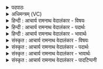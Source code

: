 <details><summary>पदपाठः</summary>

एषः꣢। दे꣣वः꣢। र꣣थर्यति। प꣡व꣢꣯मानः। दि꣣शस्यति। आविः꣢। आ꣣। विः꣢। कृ꣣णोति। वग्वनु꣢म्। १२५९।
</details>

<details><summary>अधिमन्त्रम् (VC)</summary>

- पवमानः सोमः
- शुनःशेप आजीगर्तिः स देवरातः कृत्रिमो वैश्वामित्रः
- गायत्री
- षड्जः
</details>

<details><summary>हिन्दी : आचार्य रामनाथ वेदालंकार - विषयः</summary>

आगे फिर जीवात्मा के विषय का वर्णन है।
</details>

<details><summary>हिन्दी : आचार्य रामनाथ वेदालंकार - पदार्थः</summary>

पदार्थान्वयभाषाः -  (एषः) यह (देवः) कर्मफलों का भोक्ता जीव,कर्मफल भोगने के लिए (रथर्यति) शरीररूप रथ की इच्छा करता है। (पवमानः) शरीररूप रथ में जाता हुआ यह (दिशस्यति) मन,बुद्धि,प्राण,इन्द्रिय आदियों को दिशा-निर्देश करता है और (वग्वनुम्) व्यक्त वाणी को (आविष्कृणोति) प्रकट करता अर्थात् उच्चारण करता है ॥४॥
</details>

<details><summary>हिन्दी : आचार्य रामनाथ वेदालंकार - भावार्थः</summary>

भावार्थभाषाः -  जीवात्मा मानव-देह पाकर ज्ञान का सञ्चय,सत्कर्मों का आचरण और व्यक्त वाणी से दूसरों को उपदेश यदि करता है तो उसका मनुष्य-जन्म पाना सफल हो जाता है ॥४॥
</details>

<details><summary>संस्कृत : आचार्य रामनाथ वेदालंकार - विषयः</summary>

अथ पुनर्जीवात्मविषयमाह।
</details>

<details><summary>संस्कृत : आचार्य रामनाथ वेदालंकार - पदार्थः</summary>

पदार्थान्वयभाषाः -  (एषः) अयम् (देवः) कर्मफलभोक्ता जीवः (रथर्यति२) कर्मफलानि भोक्तुं देहरथं कामयते।[रथर्यतीति सिद्धस्तत्प्रेप्सुः,रथं कामयत इति वा इति निरुक्तम् ६।२८। क्यचि रथीयति इति प्राप्ते छान्दसं रूपम्।] (पवमानः) देहरथं गच्छन् अयम् (दिशस्यति) मनोबुद्धिप्राणेन्द्रियादीनां दिङ्निर्देशं करोति।[दिश अतिसर्जने। दिशस् शब्दः कण्ड्वादिषु पठितव्यः।]किञ्च (वग्वनुम्) व्यक्तां वाचम् (आविष्कृणोति) प्रकटयति,उच्चारयति।[वच धातोर्नुप्रत्ययेन सिद्धः ‘वग्नु’ शब्दो वाङ्नामसु पठितः। निघं० १।११। वचेर्वनुच्प्रत्यये वग्वनुर्ज्ञेयः]॥४॥
</details>

<details><summary>संस्कृत : आचार्य रामनाथ वेदालंकार - भावार्थः</summary>

भावार्थभाषाः -  जीवात्मा मानवदेहं प्राप्य ज्ञानसञ्चयं सत्कर्माचरणं व्यक्तया वाचा परोपदेशं च यदि करोति तदा तस्य मानवजन्मप्राप्तिः सफला जायते ॥४॥
</details>

<details><summary>संस्कृत : आचार्य रामनाथ वेदालंकार - पादटिप्पनी</summary>

टिप्पणी:   १. ऋ० ९।३।५, ‘दशस्यति’ इति पाठः। २. रथर्यति रथं कामयते—इति सा०। रथैर्याति—इति वि०।
</details>